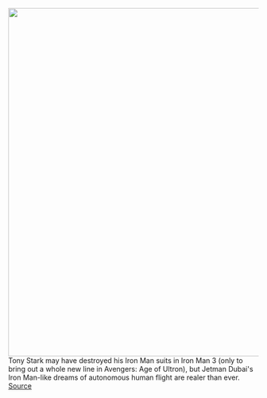 <img src='https://cdn.vox-cdn.com/uploads/chorus_image/image/50858597/tldr-logo.1473954443.png' width='700px' /><br/>
Tony Stark may have destroyed his Iron Man suits in Iron Man 3 (only to bring out a whole new line in Avengers: Age of Ultron), but Jetman Dubai's Iron Man-like dreams of autonomous human flight are realer than ever.
<a href='https://www.theverge.com/tldr/2020/2/18/21142603/jetman-dubai-pilot-video-watch-jetpack-iron-man-autonomous-human-flight'> Source <a/>